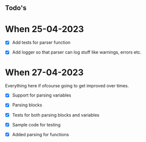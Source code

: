 ## Todo's 

# When 25-04-2023
- [x] Add tests for parser function

- [x] Add logger so that parser can log stuff like warnings, errors etc.

# When 27-04-2023

Everything here if ofcourse going to get improved over times.

- [x] Support for parsing variables

- [x] Parsing blocks 

- [x] Tests for both parsing blocks and variables

- [x] Sample code for testing

- [x] Added parsing for functions

